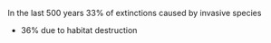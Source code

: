 In the last 500 years 33% of extinctions caused by invasive species
- 36% due to habitat destruction